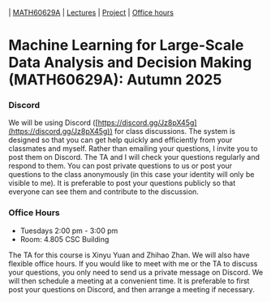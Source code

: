 | [MATH60629A](main.md) | [Lectures](lectures.md) | [Project](project.md) | [Office hours](office_hr.md)
# Machine Learning for Large-Scale Data Analysis and Decision Making (MATH60629A): Autumn 2025

### Discord
We will be using Discord ([https://discord.gg/Jz8pX45g](https://discord.gg/Jz8pX45g)) for class discussions. The system is designed so that you can get help quickly and efficiently from your classmates and myself. Rather than emailing your questions, I invite you to post them on Discord. The TA and I will check your questions regularly and respond to them. You can post private questions to us or post your questions to the class anonymously (in this case your identity will only be visible to me). It is preferable to post your questions publicly so that everyone can see them and contribute to the discussion. 

### Office Hours

- Tuesdays 2:00 pm - 3:00 pm
- Room: 4.805 CSC Building

The TA for this course is Xinyu Yuan and Zhihao Zhan. We will also have flexible office hours. If you would like to meet with me or the TA to discuss your questions, you only need to send us a private message on Discord. We will then schedule a meeting at a convenient time. It is preferable to first post your questions on Discord, and then arrange a meeting if necessary. 
